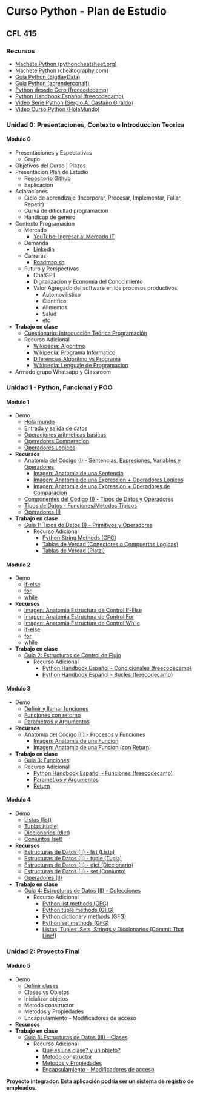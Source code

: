 # Curso Python - Plan de Estudio

## CFL 415

### Recursos

- [Machete Python (pythoncheatsheet.org)](https://www.pythoncheatsheet.org/cheatsheet/basics)
- [Machete Python (cheatography.com)](https://cheatography.com/torerohk/cheat-sheets/python-3-espanol/)
- [Guia Python (BigBayData)](https://www.bigbaydata.com/ejercicios-tipos-de-datos-python/)
- [Guia Python (aprenderconalf)](https://aprendeconalf.es/docencia/python/ejercicios/tipos-datos/)
- [Python dessde Cero (freecodecamp)](https://www.freecodecamp.org/espanol/news/aprende-a-programar-en-python-desde-cero-curso-completo-gratis/)
- [Python Handbook Español (freecodecamp)](https://www.freecodecamp.org/espanol/news/el-manual-de-python/)
- [Video Serie Python (Sergio A. Castaño Giraldo)](https://www.youtube.com/watch?v=aiNBMEjF9dM&list=PLF-qcfymUY4X77SGRkIK9kswlfD1L-eAu&index=1)
- [Video Curso Python (HolaMundo)](https://www.youtube.com/watch?v=tQZy0U8s9LY)

### Unidad 0: Presentaciones, Contexto e Introduccion Teorica

#### Modulo 0

- Presentaciones y Espectativas
  - Grupo
- Objetivos del Curso | Plazos
- Presentacion Plan de Estudio
  - [Repositorio Github](https://github.com/estebanmatias92/curso-python-plan-de-estudio-CFL415/blob/main/README.md)
  - Explicacion
- Aclaraciones
  - Ciclo de aprendizaje (Incorporar, Procesar, Implementar, Fallar, Repetir)
  - Curva de dificultad programacion
  - Handicap de genero
- Contexto Programacion
  - Mercado
    - [YouTube: Ingresar al Mercado IT](https://www.youtube.com/watch?v=BctKQ6HX1eI)
  - Demanda
    - [Linkedin](https://www.linkedin.com/)
  - Carreras
    - [Roadmap.sh](https://roadmap.sh/)
  - Futuro y Perspectivas
    - ChatGPT
    - Digitalizacion y Economia del Conocimiento
    - Valor Agregado del software en los procesos productivos
      - Automovilistico
      - Cientifico
      - Alimentos
      - Salud
      - etc
- **Trabajo en clase**
  - [Cuestionario: Introducción Teórica Programación](https://docs.google.com/document/d/1cvWBhaWzbJlcBE7YE6Zvu_XaBKKWUB25KUJ0UNnhYec/edit?usp=sharing)
  - Recurso Adicional
    - [Wikipedia: Algoritmo](https://es.wikipedia.org/wiki/Algoritmo)
    - [Wikipedia: Programa Informatico](https://es.wikipedia.org/wiki/Programa_inform%C3%A1tico)
    - [Diferencias Algoritmo vs Programa](https://www.diferenciador.com/algoritmo-y-programa/#:~:text=La%20diferencia%20entre%20un%20algoritmo,escritos%20en%20lenguaje%20de%20programaci%C3%B3n.)
    - [Wikipedia: Lenguaje de Programacion](https://es.wikipedia.org/wiki/Lenguaje_de_programaci%C3%B3n)
- Armado grupo Whatsapp y Classroom

### Unidad 1 - Python, Funcional y POO

#### Modulo 1

- Demo
  - [Hola mundo](https://github.com/estebanmatias92/curso-python-plan-de-estudio-CFL415/blob/main/unidad-1/modulo-1/demo/hola_mundo.py)
  - [Entrada y salida de datos](https://github.com/estebanmatias92/curso-python-plan-de-estudio-CFL415/blob/main/unidad-1/modulo-1/demo/entrada_salida.py)
  - [Operaciones aritmeticas basicas](https://github.com/estebanmatias92/curso-python-plan-de-estudio-CFL415/blob/main/unidad-1/modulo-1/demo/aritmetica.py)
  - [Operadores Comparacion](https://github.com/estebanmatias92/curso-python-plan-de-estudio-CFL415/blob/main/unidad-1/modulo-1/demo/operadores_comparacion.py)
  - [Operadores Logicos](https://github.com/estebanmatias92/curso-python-plan-de-estudio-CFL415/blob/main/unidad-1/modulo-1/demo/operadores_logicos.py)
- **Recursos**
  - [Anatomía del Código (I) - Sentencias, Expresiones, Variables y Operadores](https://docs.google.com/document/d/1x05TEvptNmd2wyo5TsOFnmxXzQVtSFkVTSawUbf-9LI/edit?usp=sharing)
    - [Imagen: Anatomia de una Sentencia](https://drive.google.com/file/d/1OUOsqQsQIiIYDOSWMjSoelrtTsiWdvvO/view?usp=sharing)
    - [Imagen: Anatomia de una Expression + Operadores Logicos](https://drive.google.com/file/d/1OZw-opNLfSNCU8mN66d6EblATrM_VYTa/view?usp=sharing)
    - [Imagen: Anatomia de una Expression + Operadores de Comparacion](https://drive.google.com/file/d/1OalZgbAxMfWvrs_DsGOELiiH3ApTwLla/view?usp=sharing)
  - [Componentes del Codigo (I) - Tipos de Datos y Operadores](https://docs.google.com/document/d/1RKF5o8h2fKYu--aQuD5yjtBknbGMLOn6U-8-_ir0zPY/edit?usp=sharing)
  - [Tipos de Datos - Funciones/Metodos Tipicos](https://docs.google.com/document/d/16cr0tFi2WmSWPjK0gCcHHs1EoiRKIefcqpDzB8-FVYI/edit?usp=sharing)
  - [Operadores (I)](https://docs.google.com/document/d/1s5JDnLh8JhvSQxtsx2ZIYkeqnwo17Fn3Yd4Mb45SKrQ/edit?usp=sharing)
- **Trabajo en clase**
  - [Guia 1: Tipos de Datos (I) - Primitivos y Operadores](https://docs.google.com/document/d/1gzKvbuNUeaD8uB_m5r4r_Ygit1doycLDiitm2gZDOs0/edit?usp=sharing)
    - Recurso Adicional
      - [Python String Methods (GFG)](https://www.geeksforgeeks.org/python-string-methods/)
      - [Tablas de Verdad (Conectores o Compuertas Logicas)](https://lamaquinaoraculo.com/matematicas/tablas-verdad-proposicional/)
      - [Tablas de Verdad (Platzi)](https://www.youtube.com/watch?v=Pfyuv5ZnNNw)

#### Modulo 2

- Demo
  - [if-else](https://github.com/estebanmatias92/curso-python-plan-de-estudio-CFL415/blob/main/unidad-1/modulo-2/demo/if-else.py)
  - [for](https://github.com/estebanmatias92/curso-python-plan-de-estudio-CFL415/blob/main/unidad-1/modulo-2/demo/for.py)
  - [while](https://github.com/estebanmatias92/curso-python-plan-de-estudio-CFL415/blob/main/unidad-1/modulo-2/demo/while.py)
- **Recursos**
  - [Imagen: Anatomia Estructura de Control If-Else](https://drive.google.com/file/d/1gZSIrwyC5VVpeGehatltLCU2iOgrajZm/view?usp=sharing)
  - [Imagen: Anatomia Estructura de Control For](https://drive.google.com/file/d/1gq_WoR03LujH1MxDQph51w67RjQMZpp9/view?usp=sharing)
  - [Imagen: Anatomia Estructura de Control While](https://drive.google.com/file/d/1gmGaJq56Yb8ssTELCZDBAzOMfEhU5Dnr/view?usp=sharing)
  - [if-else](https://docs.google.com/document/d/1LuA9p1DqWhd4i58Y4z--9d9vBUqML-iYQc14feDX9hg/edit?usp=sharing)
  - [for](https://docs.google.com/document/d/1zTt9Bm3hOCvNH8ilPEVv80U4InRnLxIERa3iV9w6qQo/edit?usp=sharing)
  - [while](https://docs.google.com/document/d/1q5fWTtkn41-yH16xYtjGhKOWkNm_5mcQg_H_E0xACC8/edit?usp=sharing)
- **Trabajo en clase**
  - [Guia 2: Estructuras de Control de Flujo](https://docs.google.com/document/d/1q-Ukd9ehutmV8knrUYJWUCMe4X4lM6vCr2_DDcTmCm4/edit?usp=sharing)
    - Recurso Adicional
      - [Python Handbook Español - Condicionales (freecodecamp)](https://www.freecodecamp.org/espanol/news/el-manual-de-python/#controlstatementsinpython)
      - [Python Handbook Español - Bucles (freecodecamp)](https://www.freecodecamp.org/espanol/news/el-manual-de-python/#loopsinpython)

#### Modulo 3

- Demo
  - [Definir y llamar funciones](https://github.com/estebanmatias92/curso-python-plan-de-estudio-CFL415/blob/main/unidad-1/modulo-3/demo/functions-no-return.py)
  - [Funciones con retorno](https://github.com/estebanmatias92/curso-python-plan-de-estudio-CFL415/blob/main/unidad-1/modulo-3/demo/functions.py)
  - [Parametros y Argumentos](https://github.com/estebanmatias92/curso-python-plan-de-estudio-CFL415/blob/main/unidad-1/modulo-3/demo/functions.py)
- **Recursos**
  - [Anatomía del Código (II) - Procesos y Funciones](https://docs.google.com/document/d/1ANHRdT6TXfOcOM5haP_imd3pP-KSVhnzalRb1zbCh10/edit?usp=sharing)
    - [Imagen: Anatomia de una Funcion](https://drive.google.com/file/d/1h_dJPsWyhRtA0SfCBAWsCD13x_eHghXR/view?usp=sharing)
    - [Imagen: Anatomia de una Funcion (con Return)](https://drive.google.com/file/d/1hSwtQdx12uPSGPrMTYZeUgLLH4Ofjgp5/view?usp=sharing)
- **Trabajo en clase**
  - [Guia 3: Funciones](https://docs.google.com/document/d/180BouVEpBP9wACpsW32aiSiOfEg7mOFler7KqdvQKrs/edit?usp=sharing)
  - Recurso Adicional
    - [Python Handbook Español - Funciones (freecodecamp)](https://www.freecodecamp.org/espanol/news/el-manual-de-python/#functionsinpython)
    - [Parametros y Argumentos](https://docs.hektorprofe.net/python/programacion-de-funciones/argumentos-y-parametros/)
    - [Return](https://docs.hektorprofe.net/python/programacion-de-funciones/retorno-de-valores/)

#### Modulo 4

- Demo
  - [Listas (list)](https://github.com/estebanmatias92/curso-python-plan-de-estudio-CFL415/blob/main/unidad-1/modulo-4/demo/listas.py)
  - [Tuplas (tuple)](https://github.com/estebanmatias92/curso-python-plan-de-estudio-CFL415/blob/main/unidad-1/modulo-4/demo/tuples.py)
  - [Diccionarios (dict)](https://github.com/estebanmatias92/curso-python-plan-de-estudio-CFL415/blob/main/unidad-1/modulo-4/demo/dictionaries.py)
  - [Conjuntos (set)](https://github.com/estebanmatias92/curso-python-plan-de-estudio-CFL415/blob/main/unidad-1/modulo-4/demo/sets.py)
- **Recursos**
  - [Estructuras de Datos (II) - list (Lista)](https://docs.google.com/document/d/1cBf27BdouByrsny9PBNY3267BUeBXxkra4Se_3ndMO4/edit?usp=sharing)
  - [Estructuras de Datos (II) - tuple (Tupla)](https://docs.google.com/document/d/1_6E_kLnWz9PHQYYs3_d9xyXD_vrPH6OjS584jCaqyds/edit?usp=sharing)
  - [Estructuras de Datos (II) - dict (Diccionario)](https://docs.google.com/document/d/15z08K_1JwQsxcPrj2_IUm2JSukXRYTWuilaciA2ooqk/edit?usp=sharing)
  - [Estructuras de Datos (II) - set (Conjunto)](https://docs.google.com/document/d/1l0DPJGBp5hsMHMdrgjdYBJ4Zj1z-lfuTs0duKk65dX8/edit?usp=sharing)
  - [Operadores (II)](https://docs.google.com/document/d/1pydV015jP915u4g43E70NMYHPPdMt1T5dazIHfhM52Y/edit?usp=sharing)
- **Trabajo en clase**
  - [Guia 4: Estructuras de Datos (II) - Colecciones](https://docs.google.com/document/d/1Z6Vjz8NfbDBUFD0IgVQB8K0VzmO4gm7UTdZ9sw85xkM/edit?usp=sharing)
    - Recurso Adicional
      - [Python list methods (GFG)](https://www.geeksforgeeks.org/list-methods-in-python/)
      - [Python tuple methods (GFG)](https://www.geeksforgeeks.org/python-tuple-methods/)
      - [Python dictionary methods (GFG)](https://www.geeksforgeeks.org/python-dictionary-methods/)
      - [Python set methods (GFG)](https://www.geeksforgeeks.org/python-set-methods/)
      - [Listas, Tuples, Sets, Strings y Diccionarios (Commit That Line!)](https://www.youtube.com/watch?v=CCUNuqqn7PQ)

### Unidad 2: Proyecto Final

#### Modulo 5

- Demo
  - [Definir clases](https://github.com/estebanmatias92/curso-python-plan-de-estudio-CFL415/blob/main/unidad-2/modulo-5/demo/classes.py)
  - Clases vs Objetos
  - Inicializar objetos
  - Metodo constructor
  - Metodos y Propiedades
  - Encapsulamiento - Modificadores de acceso
- **Recursos**
- **Trabajo en clase**
  - [Guia 5: Estructuras de Datos (III) - Clases](https://docs.google.com/document/d/1jFqjk1HTbukBDI_dYl2JmYJdkNz4rH3R8rP_9l566Ik/edit?usp=sharing)
    - Recurso Adicional
      - [Que es una clase? y un objeto?](https://pythones.net/clases-y-metodos-python-oop/#%C2%BFQue_es_una_clase_en_Python)
      - [Metodo constructor](https://pythones.net/clases-y-metodos-python-oop/#El_metodo_constructor_de_las_clases_en_Python_init)
      - [Metodos y Propiedades](https://pythones.net/clases-y-metodos-python-oop/#Atributos_y_metodos_de_un_objeto)
      - [Encapsulamiento - Modificadores de acceso](https://ellibrodepython.com/encapsulamiento-poo)

**Proyecto integrador: Esta aplicación podría ser un sistema de registro de empleados.**

